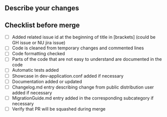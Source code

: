 ## Describe your changes

## Checklist before merge
- [ ] Added related issue id at the beginning of title in \[brackets\] (could be GH issue or NU jira issue)
- [ ] Code is cleaned from temporary changes and commented lines 
- [ ] Code formatting checked
- [ ] Parts of the code that are not easy to understand are documented in the code
- [ ] Automatic tests added
- [ ] Showcase in dev-application.conf added if necessary 
- [ ] Documentation added or updated
- [ ] Changelog.md entry describing change from public distribution user added if necessary
- [ ] MigrationGuide.md entry added in the corresponding subcategory if necessary
- [ ] Verify that PR will be squashed during merge
